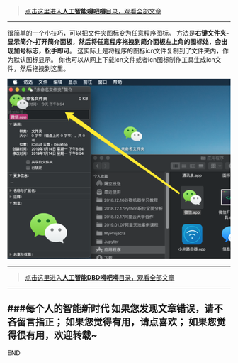 >[点击这里进入**人工智能嘚吧嘚**目录，观看全部文章](https://www.jianshu.com/p/ff37dbc75edb)
---

很简单的一个小技巧，可以把文件夹图标变为任意程序图标。
方法是**右键文件夹-显示简介-打开简介面板，然后将任意程序拖拽到简介面板左上角的图标处，会出现加号标志，松手即可**。
这实际上是将程序的图标icn文件复制到了文件夹内，作为默认图标显示。
你也可以从网上下载icn文件或者icn图标制作工具生成icn文件，然后拖拽到这里。

![](imgs/4324074-124a16f764984635.png?imageMogr2/auto-orient/strip%7CimageView2/2/w/1240)




---
>[点击这里进入**人工智能DBD嘚吧嘚**目录，观看全部文章](https://www.jianshu.com/p/ff37dbc75edb)
---
###每个人的智能新时代
如果您发现文章错误，请不吝留言指正；
如果您觉得有用，请点喜欢；
如果您觉得很有用，欢迎转载~
---
END